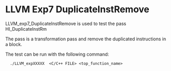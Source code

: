 # LLVM Exp7 DuplicateInstRemove

LLVM_exp7_DuplicateInstRemove is used to test the pass HI_DuplicateInstRm

The pass is a transformation pass and remove the duplicated instructions in a block.


The test can be run with the following command:

      ./LLVM_expXXXXX  <C/C++ FILE> <top_function_name>   